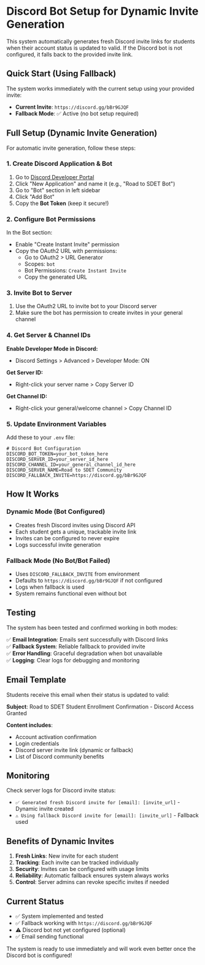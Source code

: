 # Discord Bot Setup for Dynamic Invite Generation

This system automatically generates fresh Discord invite links for students when their account status is updated to valid. If the Discord bot is not configured, it falls back to the provided invite link.

## Quick Start (Using Fallback)

The system works immediately with the current setup using your provided invite:
- **Current Invite**: `https://discord.gg/bBr9GJQF`
- **Fallback Mode**: ✅ Active (no bot setup required)

## Full Setup (Dynamic Invite Generation)

For automatic invite generation, follow these steps:

### 1. Create Discord Application & Bot

1. Go to [Discord Developer Portal](https://discord.com/developers/applications)
2. Click "New Application" and name it (e.g., "Road to SDET Bot")
3. Go to "Bot" section in left sidebar
4. Click "Add Bot"
5. Copy the **Bot Token** (keep it secure!)

### 2. Configure Bot Permissions

In the Bot section:
- Enable "Create Instant Invite" permission
- Copy the OAuth2 URL with permissions:
  - Go to OAuth2 > URL Generator
  - Scopes: `bot`
  - Bot Permissions: `Create Instant Invite`
  - Copy the generated URL

### 3. Invite Bot to Server

1. Use the OAuth2 URL to invite bot to your Discord server
2. Make sure the bot has permission to create invites in your general channel

### 4. Get Server & Channel IDs

**Enable Developer Mode in Discord:**
- Discord Settings > Advanced > Developer Mode: ON

**Get Server ID:**
- Right-click your server name > Copy Server ID

**Get Channel ID:**
- Right-click your general/welcome channel > Copy Channel ID

### 5. Update Environment Variables

Add these to your `.env` file:

```env
# Discord Bot Configuration
DISCORD_BOT_TOKEN=your_bot_token_here
DISCORD_SERVER_ID=your_server_id_here
DISCORD_CHANNEL_ID=your_general_channel_id_here
DISCORD_SERVER_NAME=Road to SDET Community
DISCORD_FALLBACK_INVITE=https://discord.gg/bBr9GJQF
```

## How It Works

### Dynamic Mode (Bot Configured)
- Creates fresh Discord invites using Discord API
- Each student gets a unique, trackable invite link
- Invites can be configured to never expire
- Logs successful invite generation

### Fallback Mode (No Bot/Bot Failed)
- Uses `DISCORD_FALLBACK_INVITE` from environment
- Defaults to `https://discord.gg/bBr9GJQF` if not configured
- Logs when fallback is used
- System remains functional even without bot

## Testing

The system has been tested and confirmed working in both modes:

✅ **Email Integration**: Emails sent successfully with Discord links  
✅ **Fallback System**: Reliable fallback to provided invite  
✅ **Error Handling**: Graceful degradation when bot unavailable  
✅ **Logging**: Clear logs for debugging and monitoring  

## Email Template

Students receive this email when their status is updated to valid:

**Subject**: Road to SDET Student Enrollment Confirmation - Discord Access Granted

**Content includes**:
- Account activation confirmation
- Login credentials
- Discord server invite link (dynamic or fallback)
- List of Discord community benefits

## Monitoring

Check server logs for Discord invite status:
- `✅ Generated fresh Discord invite for [email]: [invite_url]` - Dynamic invite created
- `⚠️ Using fallback Discord invite for [email]: [invite_url]` - Fallback used

## Benefits of Dynamic Invites

1. **Fresh Links**: New invite for each student
2. **Tracking**: Each invite can be tracked individually
3. **Security**: Invites can be configured with usage limits
4. **Reliability**: Automatic fallback ensures system always works
5. **Control**: Server admins can revoke specific invites if needed

## Current Status

- ✅ System implemented and tested
- ✅ Fallback working with `https://discord.gg/bBr9GJQF`
- ⚠️ Discord bot not yet configured (optional)
- ✅ Email sending functional

The system is ready to use immediately and will work even better once the Discord bot is configured!
